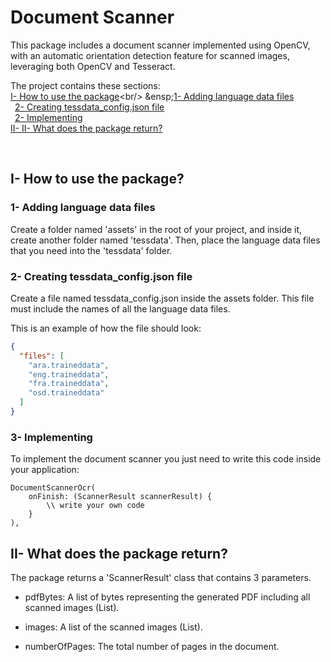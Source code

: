 # Document Scanner #

This package includes a document scanner implemented using OpenCV, with an automatic orientation detection feature for scanned images, leveraging both OpenCV and Tesseract.<br/>

The project contains these sections:<br/>
[I- How to use the package](https://bitbucket.org/infodocic/docic_mobile_sdk/src/master/#i-how-to-use-the-package-?)<br/>
&ensp;[1- Adding language data files](https://github.com/safa-abidi/smart-contracts-petshop#1-set-up)<br/>
&ensp;[2- Creating tessdata_config.json file](https://github.com/safa-abidi/smart-contracts-petshop#2--project-implementation)<br/>
&ensp;[2- Implementing](https://github.com/safa-abidi/smart-contracts-petshop#2--project-implementation)<br/>
[II- II- What does the package return?](https://github.com/safa-abidi/smart-contracts-petshop#ii-implementation)<br/>


<br/>

## I- How to use the package? ##
### 1- Adding language data files ###
Create a folder named 'assets' in the root of your project, and inside it, create another folder named 'tessdata'. 
Then, place the language data files that you need into the 'tessdata' folder.

### 2- Creating tessdata_config.json file ###
Create a file named tessdata_config.json inside the assets folder. 
This file must include the names of all the language data files. 

This is an example of how the file should look:
```json
{
  "files": [
    "ara.traineddata",
    "eng.traineddata",
    "fra.traineddata",
    "osd.traineddata"
  ]
}
```

### 3- Implementing ###
To implement the document scanner you just need to write this code inside your application:

```
DocumentScannerOcr( 
    onFinish: (ScannerResult scannerResult) {
        \\ write your own code
    }
),
```

## II- What does the package return? ##
The package returns a 'ScannerResult' class that contains 3 parameters.

- pdfBytes:  A list of bytes representing the generated PDF including all scanned images (List<int>).

- images: A list of the scanned images (List<Uint8List>).

- numberOfPages: The total number of pages in the document.
